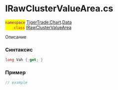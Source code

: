 
# IRawClusterValueArea.cs
<mark style="color:purple;">`namespace`</mark> [TigerTrade.Chart](../../../../TigerTrade.Chart.md).[Data](../../../../TigerTrade.Chart/Data.md)  
<mark style="color:red;">&nbsp;&nbsp;&nbsp;&nbsp;&nbsp;&nbsp;&nbsp;`class`</mark> [IRawClusterValueArea](../../IRawClusterValueArea.cs.md)

Описание

### Синтаксис
```csharp
long Vah { get; }
```
### Пример  
```csharp
// example
```
